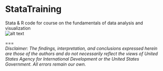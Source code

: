 # StataTraining
Stata & R code for course on the fundamentals of data analysis and visualization  
![alt text](https://github.com/GeoCenter/StataTraining/blob/master/images/heatmap.excel.PNG?raw=true "Excel Heat Map")


===  
*Disclaimer: The findings, interpretation, and conclusions expressed herein are those of the authors and do not necessarily reflect the views of United States Agency for International Development or the United States Government. All errors remain our own.*  
